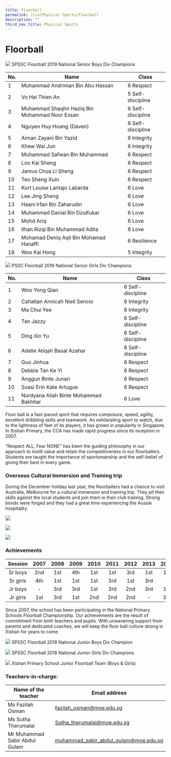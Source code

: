 ```yaml
---
title: Floorball
permalink: /cca/Physical-Sports/floorball
description: ""
third_nav_title: Physical Sports
---
```

# **Floorball**

![](/images/2019%20Senior%20Floorball%20Boys.jpg)
SPSSC Floorball 2019 National Senior Boys Div Champions

| No. 	| Name 	| Class 	|
|---	|---	|---	|
| 1 	| Muhammad Andriman Bin Abu Hassan 	| 6 Respect 	|
| 2 	| Vo Hai Thien An 	| 5 Self-discipline 	|
| 3 	| Muhammad Shaqhir Haziq Bin Mohammad Noor Exsan 	| 6 Self-discipline 	|
| 4 	| Nguyen Huy Hoang (Daven) 	| 6 Self-discipline 	|
| 5 	| Aiman Zayani Bin Yazid 	| 6 Integrity 	|
| 6 	| Khew Wai Jun 	| 6 Integrity 	|
| 7 	| Muhammad Safwan Bin Muhammad 	| 6 Respect 	|
| 8 	| Loo Kai Sheng 	| 6 Respect 	|
| 9 	| Jamus Chua Li Sheng 	| 6 Respect 	|
| 10 	| Teo Sheng Xuin 	| 6 Respect 	|
| 11 	| Kurt Louise Lantajo Labarda 	| 6 Love 	|
| 12 	| Lee Jing Sheng 	| 6 Love 	|
| 13 	| Haani Irfan Bin Zaharudin 	| 6 Love 	|
| 14 	| Muhammad Danial Bin Dzulfukar 	| 6 Love 	|
| 15 	| Mohd Ariq 	| 6 Love 	|
| 16 	| Ilhan Rizqi Bin Muhammad Adita 	| 6 Love 	|
| 17 	| Mohamad Deniq Aqil Bin Mohamad Hanaffi 	| 6 Resilience 	|
| 18 	| Woo Kai Hong 	| 5 Integrity 	|

![](/images/2019%20Senior%20Floorball%20Girls.jpg)
PSSC Floorball 2019 National Senior Girls Div Champions

| No. 	| Name 	| Class 	|
|---	|---	|---	|
| 1 	| Woo Yong Qian 	| 6 Self-discipline 	|
| 2 	| Cahatian Annicah Niell Sencio 	| 6 Integrity 	|
| 3 	| Ma Chui Yee 	| 6 Integrity 	|
| 4 	| Tan Jazzy 	| 6 Self-discipline 	|
| 5 	| Ding Xin Yu 	| 6 Self-discipline 	|
| 6 	| Adelle Atiqah Basal Azahar 	| 6 Self-discipline 	|
| 7 	| Guo Jinhua 	| 6 Respect 	|
| 8 	| Debbie Tan Ke Yi 	| 6 Respect 	|
| 9 	| Anggun Binte Junari 	| 6 Respect 	|
| 10 	| Suasi Erin Kate Artugue 	| 6 Respect 	|
| 11 	| Nurdyana Aliah Binte Mohammad Bakhtiar 	| 6 Love 	|

Floor ball is a fast-paced sport that requires composure, speed, agility, excellent dribbling skills and teamwork. An exhilarating sport to watch, due to the lightness of feet of its players, it has grown in popularity in Singapore. In Xishan Primary, the CCA has made rapid progress since its inception in 2007.

"Respect ALL, Fear NONE" has been the guiding philosophy in our approach to instill value and retain the competitiveness in our floorballers. Students are taught the importance of sportsmanship and the self-belief of giving their best in every game.

### Overseas Cultural Immersion and Training trip

During the December holiday last year, the floorballers had a chance to visit Australia, Melbourne for a cultural immersion and training trip. They pit their skills against the local students and join them in their club training. Strong bonds were forged and they had a great time experiencing the Aussie hospitality.

![](/images/Floorball1.jpg)

![](/images/Floorball2.jpg)

![](/images/Floorball3.jpg)

### Achievements

| Session 	| 2007 	| 2008 	| 2009 	| 2010 	| 2011 	| 2012 	| 2013 	| 2014 	| 2015 	| 2016 	| 2017 	| 2018 	| 2019 	|
|:---:	|:---:	|:---:	|:---:	|:---:	|:---:	|:---:	|:---:	|:---:	|:---:	|:---:	|:---:	|:---:	|:---:	|
| Sr boys 	| 2nd 	| 1st 	| 4th 	| 1st 	| 1st 	| 3rd 	| 1st 	| 1st 	| 2nd 	| 2nd 	| - 	| - 	| 1st 	|
| Sr girls 	| 4th 	| 1st 	| 1st 	| 1st 	| 3rd 	| 1st 	| 3rd 	| - 	| 3rd 	| 3rd 	| - 	| - 	| 1st 	|
| Jr boys 	| - 	| 3rd 	| 3rd 	| 1st 	| 3rd 	| 2nd 	| 3rd 	| 1st 	|  	| - 	| - 	| 1st 	| - 	|
| Jr girls 	| 1st 	| 3rd 	| 1st 	| 2nd 	| 2nd 	| 2nd 	| - 	| 3rd 	|  	| - 	| - 	| 1st 	| - 	|

Since 2007, the school has been participating in the National Primary Schools Floorball Championship. Our achievements are the result of commitment from both teachers and pupils. With unwavering support from parents and dedicated coaches, we will keep the floor ball culture strong in Xishan for years to come.

![](/images/Floorball4.jpg)
SPSSC Floorball 2018 National Junior Boys Div Champion

![](/images/Floorball6.jpg)
SPSSC Floorball 2018 National Junior Girls Div Champions

![](/images/Floorball7.jpg)
Xishan Primary School Junior Floorball Team (Boys & Girls)

### Teachers-in-charge:

| Name of the teacher 	| Email address 	|
|---	|---	|
| Ms Fazilah Osman 	| fazilah_osman@moe.edu.sg 	|
| Ms Sutha Therumalai 	| Sutha_therumalai@moe.edu.sg 	|
| Mr Muhammad Sabir Abdul Gulam 	| muhammad_sabir_abdul_gulam@moe.edu.sg 	|